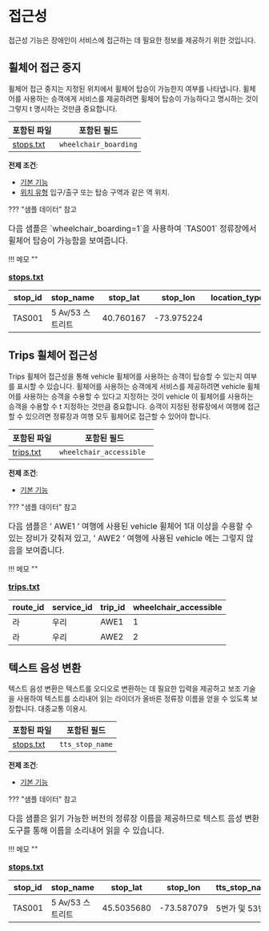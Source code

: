 # 접근성 
 접근성 기능은 장애인이 서비스에 접근하는 데 필요한 정보를 제공하기 위한 것입니다. 
 
## 휠체어 접근 중지 
 
 휠체어 접근 중지는 지정된 위치에서 휠체어 탑승이 가능한지 여부를 나타냅니다. 휠체어를 사용하는 승객에게 서비스를 제공하려면 휠체어 탑승이 가능하다고 명시하는 것이 그렇지 t 명시하는 것만큼 중요합니다. 
 
 | 포함된 파일 | 포함된 필드 | 
 |---------|-------------------| 
 |[stops.txt](../../../documentation/schedule/reference/#stopstxt)|`wheelchair_boarding` | 
 
 **전제 조건**: 
 
 - [기본 기능](../base) 
 - [위치 유형](../base_add-ons/#location-types) 입구/출구 또는 탑승 구역과 같은 역 위치. 
 
 ??? "샘플 데이터" 참고 
 
<p style="font-size:16px"> 
 다음 샘플은 `wheelchair_boarding=1`을 사용하여 `TAS001` 정류장에서 휠체어 탑승이 가능함을 보여줍니다. 
</p> 
 !!! 메모 "" 
<p style="font-size:16px"> 
 <a href="../../../documentation/schedule/reference/#stopstxt"><b>stops.txt</b></a><br> 
</p> 
 
 | stop_id | stop_name | stop_lat | stop_lon | location_type | wheelchair_boarding | 
 |---------|------------|------------|------------|---------------|---------| 
 | TAS001 | 5 Av/53 스트리트 | 40.760167 |-73.975224 | | 1 | 
 
 
## Trips 휠체어 접근성 
 
 Trips 휠체어 접근성을 통해 vehicle 휠체어를 사용하는 승객이 탑승할 수 있는지 여부를 표시할 수 있습니다. 휠체어를 사용하는 승객에게 서비스를 제공하려면 vehicle 휠체어를 사용하는 승객을 수용할 수 있다고 지정하는 것이 vehicle 이 휠체어를 사용하는 승객을 수용할 수 t 지정하는 것만큼 중요합니다. 승객이 지정된 정류장에서 여행에 접근할 수 있으려면 정류장과 여행 모두 휠체어로 접근할 수 있어야 합니다. 
 
 | 포함된 파일 | 포함된 필드 | 
 |---------|-------------------| 
 |[trips.txt](../../../documentation/schedule/reference/#tripstxt)|`wheelchair_accessible `| 
 
 **전제 조건**: 
 
 - [기본 기능](../base) 
 
 ??? "샘플 데이터" 참고 
 
<p style="font-size:16px"> 
 다음 샘플은 ’ AWE1 ’ 여행에 사용된 vehicle 휠체어 1대 이상을 수용할 수 있는 장비가 갖춰져 있고, ’ AWE2 ’ 여행에 사용된 vehicle 에는 그렇지 않음을 보여줍니다. 
</p> 
 !!! 메모 "" 
<p style="font-size:16px"> 
 <a href="../../../documentation/schedule/reference/#tripstxt"><b>trips.txt</b></a><br> 
</p> 
 
 | route_id | service_id | trip_id | wheelchair_accessible | 
 |----------|------------|---------|-----------------------| 
 | 라 | 우리 | AWE1 | 1 | 
 | 라 | 우리 | AWE2 | 2 | 
 
 
## 텍스트 음성 변환 
 
 텍스트 음성 변환은 텍스트를 오디오로 변환하는 데 필요한 입력을 제공하고 보조 기술을 사용하여 텍스트를 소리내어 읽는 라이더가 올바른 정류장 이름을 얻을 수 있도록 보장합니다. 대중교통 이용시. 
 
 | 포함된 파일 | 포함된 필드 | 
 |---------|-------------------| 
 |[stops.txt](../../../documentation/schedule/reference/#stopstxt)|`tts_stop_name` | 
 
 **전제 조건**: 
 
 - [기본 기능](../base) 
 
 ??? "샘플 데이터" 참고 
 
<p style="font-size:16px"> 
 다음 샘플은 읽기 가능한 버전의 정류장 이름을 제공하므로 텍스트 음성 변환 도구를 통해 이름을 소리내어 읽을 수 있습니다. 
</p> 
 !!! 메모 "" 
<p style="font-size:16px"> 
 <a href="../../../documentation/schedule/reference/#stopstxt"><b>stops.txt</b></a><br> 
</p> 
 
 | stop_id | stop_name | stop_lat | stop_lon | tts_stop_name | 
 |---------|------------|-------------|-------------|---------------| 
 | TAS001 | 5 Av/53 스트리트 | 45.5035680 |-73.587079 | 5번가 및 53번가 | 
 

